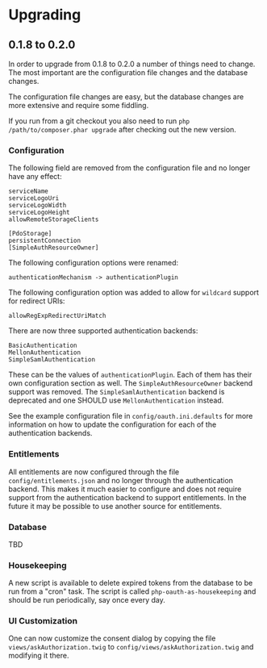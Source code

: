 # Upgrading

## 0.1.8 to 0.2.0
In order to upgrade from 0.1.8 to 0.2.0 a number of things need to change. The
most important are the configuration file changes and the database changes.

The configuration file changes are easy, but the database changes are more
extensive and require some fiddling.

If you run from a git checkout you also need to run 
`php /path/to/composer.phar upgrade` after checking out the new version.

### Configuration
The following field are removed from the configuration file and no longer have
any effect:

    serviceName
    serviceLogoUri
    serviceLogoWidth
    serviceLogoHeight
    allowRemoteStorageClients

    [PdoStorage]
    persistentConnection
    [SimpleAuthResourceOwner]

The following configuration options were renamed:

    authenticationMechanism -> authenticationPlugin

The following configuration option was added to allow for `wildcard` support 
for redirect URIs:

    allowRegExpRedirectUriMatch

There are now three supported authentication backends:

    BasicAuthentication
    MellonAuthentication
    SimpleSamlAuthentication

These can be the values of `authenticationPlugin`. Each of them has their own 
configuration section as well. The `SimpleAuthResourceOwner` backend support 
was removed. The `SimpleSamlAuthentication` backend is deprecated and one 
SHOULD use `MellonAuthentication` instead.

See the example configuration file in `config/oauth.ini.defaults` for more 
information on how to update the configuration for each of the authentication
backends.

### Entitlements
All entitlements are now configured through the file 
`config/entitlements.json` and no longer through the authentication backend. 
This makes it much easier to configure and does not require support from the
authentication backend to support entitlements. In the future it may be 
possible to use another source for entitlements.

### Database
TBD

### Housekeeping
A new script is available to delete expired tokens from the database to be run
from a "cron" task. The script is called `php-oauth-as-housekeeping` and should
be run periodically, say once every day. 

### UI Customization
One can now customize the consent dialog by copying the file 
`views/askAuthorization.twig` to `config/views/askAuthorization.twig` and 
modifying it there.
